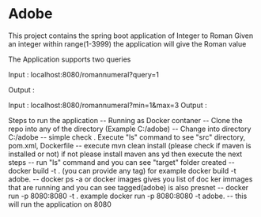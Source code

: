 # Adobe
This project contains the spring boot application of Integer to Roman 
Given an integer within range(1-3999) the application will give the Roman value 


The Application supports two queries 

Input : localhost:8080/romannumeral?query=1

Output :


Input : localhost:8080/romannumeral?min=1&max=3
Output :



Steps to run the application 
-- Running as Docker contaner 
        -- Clone the repo into any of the directory (Example C:/adobe)
        -- Change into directory C:/adobe
        -- simple check . Execute "ls" command to see "src" directory, pom.xml, Dockerfile
        --  execute mvn clean install (please check if maven is installed or not) if not please install maven ans yd then execute the next steps
        -- run "ls" command and you can see "target" folder created
        -- docker build -t <tagname> . (you can provide any tag) for example docker build -t adobe.
        -- docker ps -a  or docker images gives you list of doc ker immages that are running and you can see tagged(adobe) is also presnet
        -- docker run -p 8080:8080 -t <tagname> . example docker run -p 8080:8080 -t adobe.
        -- this will run the application on 8080
